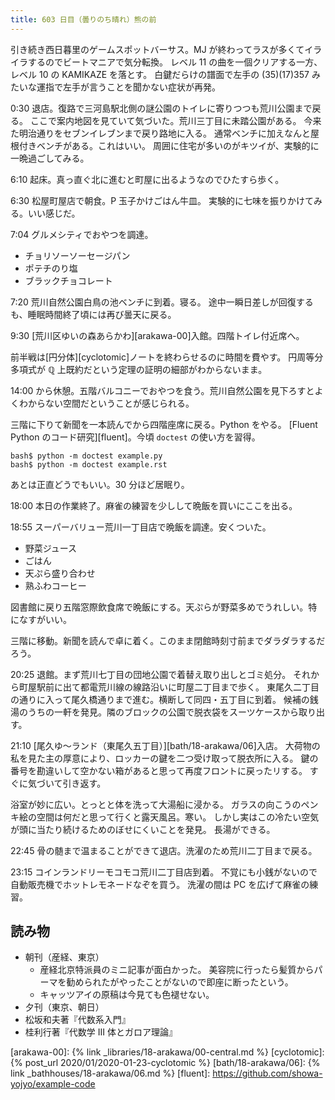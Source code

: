 ```yaml
---
title: 603 日目（曇りのち晴れ）熊の前
---
```


引き続き西日暮里のゲームスポットバーサス。MJ が終わってラスが多くてイライラするのでビートマニアで気分転換。
レベル 11 の曲を一個クリアする一方、レベル 10 の KAMIKAZE を落とす。
白鍵だらけの譜面で左手の (35)(17)357 みたいな運指で左手が言うことを聞かない症状が再発。

0:30 退店。復路で三河島駅北側の謎公園のトイレに寄りつつも荒川公園まで戻る。
ここで案内地図を見ていて気づいた。荒川三丁目に未踏公園がある。
今来た明治通りをセブンイレブンまで戻り路地に入る。
通常ベンチに加えなんと屋根付きベンチがある。これはいい。
周囲に住宅が多いのがキツイが、実験的に一晩過ごしてみる。

6:10 起床。真っ直ぐ北に進むと町屋に出るようなのでひたすら歩く。

6:30 松屋町屋店で朝食。P 玉子かけごはん牛皿。
実験的に七味を振りかけてみる。いい感じだ。

7:04 グルメシティでおやつを調達。

* チョリソーソーセージパン
* ポテチのり塩
* ブラックチョコレート

7:20 荒川自然公園白鳥の池ベンチに到着。寝る。
途中一瞬日差しが回復するも、睡眠時間終了頃には再び曇天に戻る。

9:30 [荒川区ゆいの森あらかわ][arakawa-00]入館。四階トイレ付近席へ。

前半戦は[円分体][cyclotomic]ノートを終わらせるのに時間を費やす。
円周等分多項式が $\mathbb Q$ 上既約だという定理の証明の細部がわからないまま。

14:00 から休憩。五階バルコニーでおやつを食う。荒川自然公園を見下ろすとよくわからない空間だということが感じられる。

三階に下りて新聞を一本読んでから四階座席に戻る。Python をやる。
[Fluent Python のコード研究][fluent]。今頃 ``doctest`` の使い方を習得。

```console
bash$ python -m doctest example.py
bash$ python -m doctest example.rst
```

あとは正直どうでもいい。30 分ほど居眠り。

18:00 本日の作業終了。麻雀の練習を少しして晩飯を買いにここを出る。

18:55 スーパーバリュー荒川一丁目店で晩飯を調達。安くついた。

* 野菜ジュース
* ごはん
* 天ぷら盛り合わせ
* 熟ふわコーヒー

図書館に戻り五階窓際飲食席で晩飯にする。天ぷらが野菜多めでうれしい。特になすがいい。

三階に移動。新聞を読んで卓に着く。このまま閉館時刻寸前までダラダラするだろう。

20:25 退館。まず荒川七丁目の団地公園で着替え取り出しとゴミ処分。
それから町屋駅前に出て都電荒川線の線路沿いに町屋二丁目まで歩く。
東尾久二丁目の通りに入って尾久橋通りまで進む。横断して同四・五丁目に到着。
候補の銭湯のうちの一軒を発見。隣のブロックの公園で脱衣袋をスーツケースから取り出す。

21:10 [尾久ゆ～ランド（東尾久五丁目）][bath/18-arakawa/06]入店。
大荷物の私を見た主の厚意により、ロッカーの鍵を二つ受け取って脱衣所に入る。
鍵の番号を勘違いして空かない箱があると思って再度フロントに戻ったリする。
すぐに気づいて引き返す。

浴室が妙に広い。とっとと体を洗って大湯船に浸かる。
ガラスの向こうのペンキ絵の空間は何だと思って行くと露天風呂。寒い。
しかし実はこの冷たい空気が頭に当たり続けるためのぼせにくいことを発見。
長湯ができる。

22:45 骨の髄まで温まることができて退店。洗濯のため荒川二丁目まで戻る。

23:15 コインランドリーモコモコ荒川二丁目店到着。
不覚にも小銭がないので自動販売機でホットレモネードなぞを買う。
洗濯の間は PC を広げて麻雀の練習。

## 読み物

* 朝刊（産経、東京）
  * 産経北京特派員のミニ記事が面白かった。
    美容院に行ったら髪質からパーマを勧められたがやったことがないので即座に断ったという。
  * キャッツアイの原稿は今見ても色褪せない。
* 夕刊（東京、朝日）
* 松坂和夫著『代数系入門』
* 桂利行著『代数学 III 体とガロア理論』

[arakawa-00]: {% link _libraries/18-arakawa/00-central.md %}
[cyclotomic]: {% post_url 2020/01/2020-01-23-cyclotomic %}
[bath/18-arakawa/06]: {% link _bathhouses/18-arakawa/06.md %}
[fluent]: <https://github.com/showa-yojyo/example-code>
